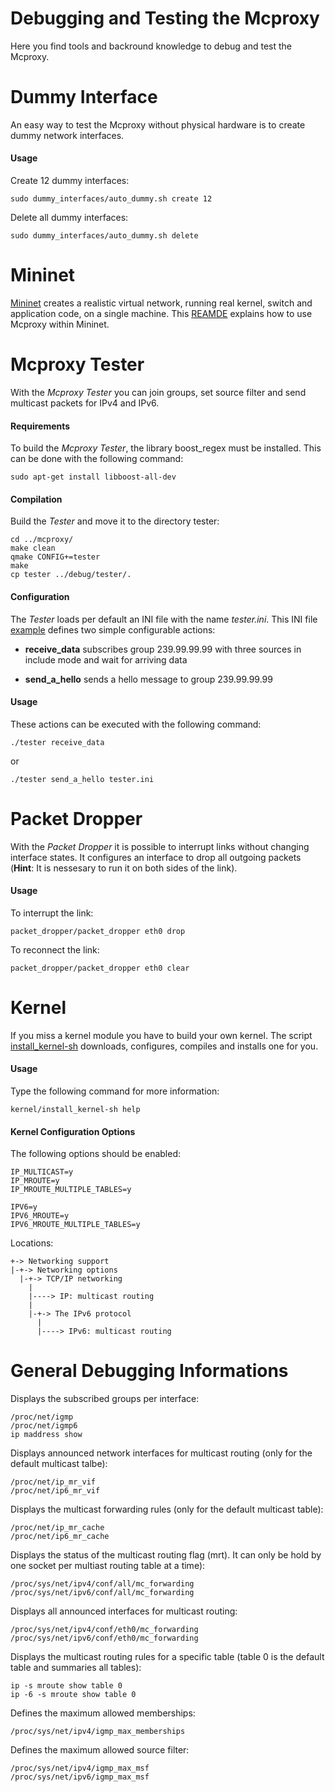 <!--vim: set textwidth=80 formatoptions+=t wrapmargin=5 -->

Debugging and Testing the Mcproxy
=================================
Here you find tools and backround knowledge to debug and test the Mcproxy.


Dummy Interface
===============
An easy way to test the Mcproxy without physical hardware is to create dummy
network interfaces.

#### Usage
Create 12 dummy interfaces:

    sudo dummy_interfaces/auto_dummy.sh create 12

Delete all dummy interfaces:

    sudo dummy_interfaces/auto_dummy.sh delete

Mininet
=======
[Mininet](mininet.org) creates a realistic virtual network, running real
kernel, switch and application code, on a single machine. This
[REAMDE](mininet/README.md) explains how to use Mcproxy within Mininet.

Mcproxy Tester
==============
With the _Mcproxy Tester_ you can join groups, set source filter and send
multicast packets for IPv4 and IPv6. 

#### Requirements
To build the _Mcproxy Tester_, the library boost_regex must be installed. This
can be done with the following command:
  
    sudo apt-get install libboost-all-dev

#### Compilation
Build the _Tester_ and move it to the directory tester:

    cd ../mcproxy/
    make clean 
    qmake CONFIG+=tester
    make
    cp tester ../debug/tester/.

#### Configuration
The _Tester_ loads per default an INI file with the name _tester.ini_. This INI file
[example](tester/tester.ini) defines two simple configurable actions: 

* **receive_data** subscribes group 239.99.99.99 with three sources in include mode and wait for arriving data

* **send_a_hello** sends a hello message to group 239.99.99.99       

#### Usage
These actions can be executed with the following command:

    ./tester receive_data

or

    ./tester send_a_hello tester.ini 

Packet Dropper
==============
With the _Packet Dropper_ it is possible to interrupt links without changing
interface states. It configures an interface to drop all outgoing
packets (**Hint**: It is nessesary to run it on both sides of the link).

#### Usage
To interrupt the link:

    packet_dropper/packet_dropper eth0 drop

To reconnect the link:

    packet_dropper/packet_dropper eth0 clear

Kernel
======
If you miss a kernel module you have to build your own kernel. The script
[install_kernel-sh](./kernel/install_kernel-sh) downloads, configures, compiles and
installs one for you.

#### Usage
Type the following command for more information:

    kernel/install_kernel-sh help

#### Kernel Configuration Options
The following options should be enabled:

    IP_MULTICAST=y
    IP_MROUTE=y
    IP_MROUTE_MULTIPLE_TABLES=y

    IPV6=y
    IPV6_MROUTE=y
    IPV6_MROUTE_MULTIPLE_TABLES=y

Locations:

    +-> Networking support
    |-+-> Networking options
      |-+-> TCP/IP networking
        |  
        |----> IP: multicast routing
        |
        |-+-> The IPv6 protocol
          |
          |----> IPv6: multicast routing


General Debugging Informations
==============================
Displays the subscribed groups per interface:

    /proc/net/igmp
    /proc/net/igmp6
    ip maddress show


Displays announced network interfaces for multicast routing (only for the default
multicast talbe):

    /proc/net/ip_mr_vif
    /proc/net/ip6_mr_vif


Displays the multicast forwarding rules (only for the default multicast table):

    /proc/net/ip_mr_cache
    /proc/net/ip6_mr_cache


Displays the status of the multicast routing flag (mrt). It can only be hold by
one socket per multiast routing table at a time):

    /proc/sys/net/ipv4/conf/all/mc_forwarding
    /proc/sys/net/ipv6/conf/all/mc_forwarding


Displays all announced interfaces for multicast routing:

    /proc/sys/net/ipv4/conf/eth0/mc_forwarding
    /proc/sys/net/ipv6/conf/eth0/mc_forwarding
    

Displays the multicast routing rules for a specific table (table 0 is the
default table and summaries all tables):

    ip -s mroute show table 0
    ip -6 -s mroute show table 0


Defines the maximum allowed memberships:

    /proc/sys/net/ipv4/igmp_max_memberships


Defines the maximum allowed source filter:

    /proc/sys/net/ipv4/igmp_max_msf
    /proc/sys/net/ipv6/igmp_max_msf
